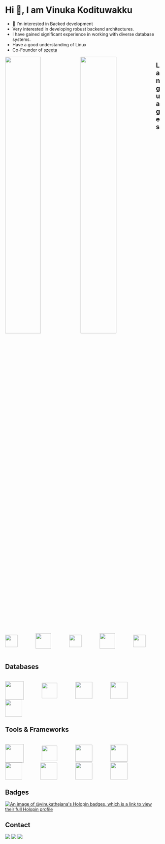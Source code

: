 # Hi 👋, I am Vinuka Kodituwakku

- 👀 I’m interested in Backed development
- Very interested in developing robust backend architectures.
- I have gained significant experience in working with diverse database systems.
- Have a good understanding of Linux
- Co-Founder of <a href="https://szeeta.com" target="_blank">szeeta</a>

<img align="left" width="48%" src="https://github-readme-vinukathejana.vercel.app/api?username=VinukaThejana&show_icons=true&theme=dracula&count_private=true"/>
<img align="left" width="48%" src="https://github-readme-streak-stats.herokuapp.com/?user=vinukaThejana&theme=dracula&hide_border=false"/>

## Languages

<div style="display: inline_block"><br>
 <img height="40" align="center" src="https://cdn.jsdelivr.net/gh/devicons/devicon/icons/go/go-original.svg" />
  &nbsp;&nbsp;&nbsp;&nbsp;&nbsp;&nbsp;&nbsp;&nbsp;&nbsp;&nbsp;&nbsp;&nbsp;&nbsp;
  <img height="50" align="center" src="https://rustacean.net/assets/cuddlyferris.svg" />
  &nbsp;&nbsp;&nbsp;&nbsp;&nbsp;&nbsp;&nbsp;&nbsp;&nbsp;&nbsp;&nbsp;&nbsp;&nbsp;
  <img height="40" align="center" src="https://cdn.jsdelivr.net/gh/devicons/devicon/icons/typescript/typescript-original.svg" />
  &nbsp;&nbsp;&nbsp;&nbsp;&nbsp;&nbsp;&nbsp;&nbsp;&nbsp;&nbsp;&nbsp;&nbsp;&nbsp;
  <img height="50" align="center" src="https://cdn.jsdelivr.net/gh/devicons/devicon/icons/python/python-original.svg" />
  &nbsp;&nbsp;&nbsp;&nbsp;&nbsp;&nbsp;&nbsp;&nbsp;&nbsp;&nbsp;&nbsp;&nbsp;&nbsp;
  <img height="40" align="center" src="https://www.svgrepo.com/download/354020/lua.svg" />
  &nbsp;&nbsp;&nbsp;&nbsp;&nbsp;&nbsp;&nbsp;&nbsp;&nbsp;&nbsp;&nbsp;&nbsp;&nbsp;
</div>

## Databases

<div style="display: inline_block"><br>
 <img height="60" align="center" src="https://cdn.jsdelivr.net/gh/devicons/devicon/icons/postgresql/postgresql-original.svg" />
  &nbsp;&nbsp;&nbsp;&nbsp;&nbsp;&nbsp;&nbsp;&nbsp;&nbsp;&nbsp;&nbsp;&nbsp;&nbsp;
  <img height="50" align="center" src="https://cdn.jsdelivr.net/gh/devicons/devicon/icons/mysql/mysql-original.svg" />
  &nbsp;&nbsp;&nbsp;&nbsp;&nbsp;&nbsp;&nbsp;&nbsp;&nbsp;&nbsp;&nbsp;&nbsp;&nbsp;
  <img height="55" align="center" src="https://cdn.jsdelivr.net/gh/devicons/devicon/icons/redis/redis-original.svg" />
  &nbsp;&nbsp;&nbsp;&nbsp;&nbsp;&nbsp;&nbsp;&nbsp;&nbsp;&nbsp;&nbsp;&nbsp;&nbsp;
  <img height="55" align="center" src="https://cdn.jsdelivr.net/gh/devicons/devicon/icons/mongodb/mongodb-original-wordmark.svg" />
  &nbsp;&nbsp;&nbsp;&nbsp;&nbsp;&nbsp;&nbsp;&nbsp;&nbsp;&nbsp;&nbsp;&nbsp;&nbsp;
 <img height="55" align="center" src="https://ik.imagekit.io/capilog/logos/Neo4j-logo-color.svg?updatedAt=1698162363062" />
  &nbsp;&nbsp;&nbsp;&nbsp;&nbsp;&nbsp;&nbsp;&nbsp;&nbsp;&nbsp;&nbsp;&nbsp;&nbsp;
</div>

## Tools & Frameworks

<div style="display: inline_block"><br>
 <img height="60" align="center" src="https://cdn.jsdelivr.net/gh/devicons/devicon/icons/docker/docker-original-wordmark.svg" />
  &nbsp;&nbsp;&nbsp;&nbsp;&nbsp;&nbsp;&nbsp;&nbsp;&nbsp;&nbsp;&nbsp;&nbsp;&nbsp;
  <img height="50" align="center" src="https://cdn.jsdelivr.net/gh/devicons/devicon/icons/nginx/nginx-original.svg" />
  &nbsp;&nbsp;&nbsp;&nbsp;&nbsp;&nbsp;&nbsp;&nbsp;&nbsp;&nbsp;&nbsp;&nbsp;&nbsp;
  <img height="55" align="center" src="https://ik.imagekit.io/capilog/logos/icons8-nextjs.svg?updatedAt=1698162625909" />
  &nbsp;&nbsp;&nbsp;&nbsp;&nbsp;&nbsp;&nbsp;&nbsp;&nbsp;&nbsp;&nbsp;&nbsp;&nbsp;
 <img height="55" align="center" src="https://trpc.io/img/logo.svg" />
  &nbsp;&nbsp;&nbsp;&nbsp;&nbsp;&nbsp;&nbsp;&nbsp;&nbsp;&nbsp;&nbsp;&nbsp;&nbsp;
 <img height="55" align="center" src="https://cdn.jsdelivr.net/gh/devicons/devicon/icons/linux/linux-original.svg" />
  &nbsp;&nbsp;&nbsp;&nbsp;&nbsp;&nbsp;&nbsp;&nbsp;&nbsp;&nbsp;&nbsp;&nbsp;&nbsp;
 <img height="55" align="center" src="https://www.vectorlogo.zone/logos/neovimio/neovimio-icon.svg" />
  &nbsp;&nbsp;&nbsp;&nbsp;&nbsp;&nbsp;&nbsp;&nbsp;&nbsp;&nbsp;&nbsp;&nbsp;&nbsp;
 <img height="55" align="center" src="https://cdn.jsdelivr.net/gh/devicons/devicon/icons/amazonwebservices/amazonwebservices-original.svg" />
  &nbsp;&nbsp;&nbsp;&nbsp;&nbsp;&nbsp;&nbsp;&nbsp;&nbsp;&nbsp;&nbsp;&nbsp;&nbsp;
 <img height="55" align="center" src="https://cdn.jsdelivr.net/gh/devicons/devicon/icons/bash/bash-original.svg" />
  &nbsp;&nbsp;&nbsp;&nbsp;&nbsp;&nbsp;&nbsp;&nbsp;&nbsp;&nbsp;&nbsp;&nbsp;&nbsp;
</div>

## Badges

[![An image of @vinukathejana's Holopin badges, which is a link to view their full Holopin profile](https://holopin.me/vinukathejana)](https://holopin.io/@vinukathejana)

## Contact
  
<div>
  <a href="https://www.linkedin.com/in/vinuka-kodituwakku-6081621b1/" target="_blank"><img src="https://img.shields.io/badge/-LinkedIn-%230077B?style=for-the-badge&logo=linkedin&logoColor=white" target="_blank"></a>
  <a href="https://twitter.com/vinukathejana" target="_blank"><img src="https://img.shields.io/badge/-Twitter-%230077B5?style=for-the-badge&logo=twitter&logoColor=white" target="_blank"></a>
  <a href = "mailto: vinukakodituwakku@gmail.com"><img src="https://img.shields.io/badge/-Gmail-%23EA4335?style=for-the-badge&logo=gmail&logoColor=white" target="_blank"></a>
 </br>
</br>

</div
